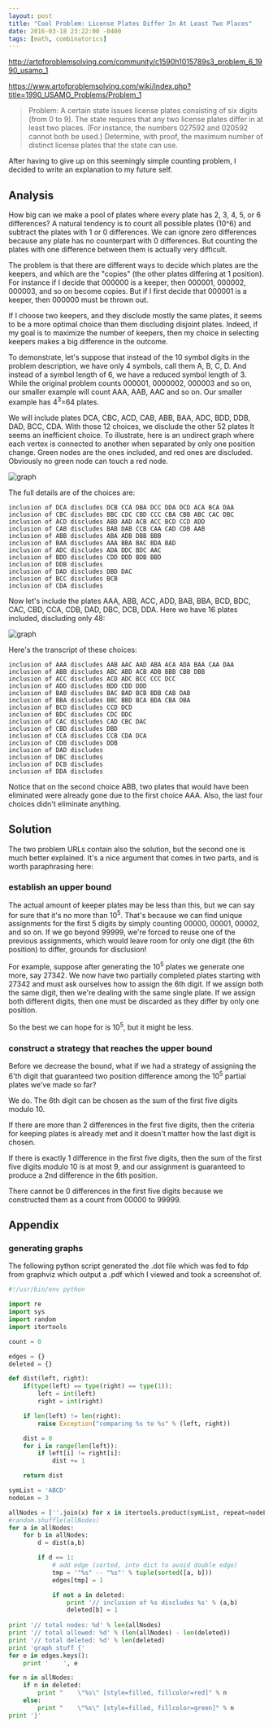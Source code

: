 ```yaml
---
layout: post
title: "Cool Problem: License Plates Differ In At Least Two Places"
date: 2016-03-18 23:22:00 -0400
tags: [math, combinatorics]
---
```


<http://artofproblemsolving.com/community/c1590h1015789s3_problem_6_1990_usamo_1>

<https://www.artofproblemsolving.com/wiki/index.php?title=1990_USAMO_Problems/Problem_1>

> Problem: A certain state issues license plates consisting of six digits (from 0 to 9). The state requires that any two license plates differ in at least two places. (For instance, the numbers 027592 and 020592 cannot both be used.) Determine, with proof, the maximum number of distinct license plates that the state can use.  

After having to give up on this seemingly simple counting problem, I decided to write an explanation to my future self.

## Analysis
How big can we make a pool of plates where every plate has 2, 3, 4, 5, or 6 differences? A natural tendency is to count all possible plates (10^6) and subtract the plates with 1 or 0 differences. We can ignore zero differences because any plate has no counterpart with 0 differences. But counting the plates with one difference between them is actually very difficult.

The problem is that there are different ways to decide which plates are the keepers, and which are the "copies" (the other plates differing at 1 position). For instance if I decide that 000000 is a keeper, then 000001, 000002, 000003, and so on become copies. But if I first decide that 000001 is a keeper, then 000000 must be thrown out.

If I choose two keepers, and they disclude mostly the same plates, it seems to be a more optimal choice than them discluding disjoint plates. Indeed, if my goal is to maximize the number of keepers, then my choice in selecting keepers makes a big difference in the outcome.

To demonstrate, let's suppose that instead of the 10 symbol digits in the problem description, we have only 4 symbols, call them A, B, C, D. And instead of a symbol length of 6, we have a reduced symbol length of 3. While the original problem counts 000001, 0000002, 000003 and so on, our smaller example will count AAA, AAB, AAC and so on. Our smaller example has 4<sup>3</sup>=64 plates.

We will include plates DCA, CBC, ACD, CAB, ABB, BAA, ADC, BDD, DDB, DAD, BCC, CDA. With those 12 choices, we disclude the other 52 plates It seems an inefficient choice. To illustrate, here is an undirect graph where each vertex is connected to another when separated by only one position change. Green nodes are the ones included, and red ones are discluded. Obviously no green node can touch a red node.

![graph](/assets/bad_graph.png)

The full details are of the choices are:

    inclusion of DCA discludes DCB CCA DBA DCC DDA DCD ACA BCA DAA
    inclusion of CBC discludes BBC CDC CBD CCC CBA CBB ABC CAC DBC
    inclusion of ACD discludes ABD AAD ACB ACC BCD CCD ADD
    inclusion of CAB discludes BAB DAB CCB CAA CAD CDB AAB
    inclusion of ABB discludes ABA ADB DBB BBB 
    inclusion of BAA discludes AAA BBA BAC BDA BAD
    inclusion of ADC discludes ADA DDC BDC AAC 
    inclusion of BDD discludes CDD DDD BDB BBD 
    inclusion of DDB discludes 
    inclusion of DAD discludes DBD DAC 
    inclusion of BCC discludes BCB
    inclusion of CDA discludes 

Now let's include the plates AAA, ABB, ACC, ADD, BAB, BBA, BCD, BDC, CAC, CBD, CCA, CDB, DAD, DBC, DCB, DDA. Here we have 16 plates included, discluding only 48:

![graph](/assets/good_graph.png)

Here's the transcript of these choices:

    inclusion of AAA discludes AAB AAC AAD ABA ACA ADA BAA CAA DAA
    inclusion of ABB discludes ABC ABD ACB ADB BBB CBB DBB
    inclusion of ACC discludes ACD ADC BCC CCC DCC
    inclusion of ADD discludes BDD CDD DDD
    inclusion of BAB discludes BAC BAD BCB BDB CAB DAB
    inclusion of BBA discludes BBC BBD BCA BDA CBA DBA
    inclusion of BCD discludes CCD DCD
    inclusion of BDC discludes CDC DDC
    inclusion of CAC discludes CAD CBC DAC
    inclusion of CBD discludes DBD
    inclusion of CCA discludes CCB CDA DCA
    inclusion of CDB discludes DDB
    inclusion of DAD discludes 
    inclusion of DBC discludes 
    inclusion of DCB discludes 
    inclusion of DDA discludes

Notice that on the second choice ABB, two plates that would have been eliminated were already gone due to the first choice AAA. Also, the last four choices didn't eliminate anything.

## Solution
The two problem URLs contain also the solution, but the second one is much better explained. It's a nice argument that comes in two parts, and is worth paraphrasing here:

### establish an upper bound
The actual amount of keeper plates may be less than this, but we can say for sure that it's no more than 10<sup>5</sup>. That's because we can find unique assignments for the first 5 digits by simply counting 00000, 00001, 00002, and so on. If we go beyond 99999, we're forced to reuse one of the previous assignments, which would leave room for only one digit (the 6th position) to differ, grounds for disclusion!

For example, suppose after generating the 10<sup>5</sup> plates we generate one more, say 27342. We now have two partially completed plates starting with 27342 and must ask ourselves how to assign the 6th digit. If we assign both the same digit, then we're dealing with the same single plate. If we assign both different digits, then one must be discarded as they differ by only one position.

So the best we can hope for is 10<sup>5</sup>, but it might be less.

### construct a strategy that reaches the upper bound
Before we decrease the bound, what if we had a strategy of assigning the 6'th digit that guaranteed two position difference among the 10<sup>5</sup> partial plates we've made so far?

We do. The 6th digit can be chosen as the sum of the first five digits modulo 10.

If there are more than 2 differences in the first five digits, then the criteria for keeping plates is already met and it doesn't matter how the last digit is chosen.

If there is exactly 1 difference in the first five digits, then the sum of the first five digits modulo 10 is at most 9, and our assignment is guaranteed to produce a 2nd difference in the 6th position.

There cannot be 0 differences in the first five digits because we constructed them as a count from 00000 to 99999.

## Appendix

### generating graphs

The following python script generated the .dot file which was fed to fdp from graphviz which output a .pdf which I viewed and took a screenshot of.

~~~ python
#!/usr/bin/env python

import re
import sys
import random
import itertools

count = 0

edges = {}
deleted = {}

def dist(left, right):
    if(type(left) == type(right) == type(1)):
        left = int(left)
        right = int(right)

    if len(left) != len(right):
        raise Exception("comparing %s to %s" % (left, right))

    dist = 0
    for i in range(len(left)):
        if left[i] != right[i]:
            dist += 1

    return dist

symList = 'ABCD'
nodeLen = 3 

allNodes = [''.join(x) for x in itertools.product(symList, repeat=nodeLen)]
#random.shuffle(allNodes)
for a in allNodes:
    for b in allNodes:
        d = dist(a,b)

        if d == 1:
            # add edge (sorted, into dict to avoid double edge)
            tmp = '"%s" -- "%s"' % tuple(sorted([a, b]))
            edges[tmp] = 1

            if not a in deleted:
                print '// inclusion of %s discludes %s' % (a,b)
                deleted[b] = 1
    
print '// total nodes: %d' % len(allNodes)
print '// total allowed: %d' % (len(allNodes) - len(deleted))
print '// total deleted: %d' % len(deleted)
print 'graph stuff {'
for e in edges.keys():
    print '    ', e

for n in allNodes:
    if n in deleted:
        print "    \"%s\" [style=filled, fillcolor=red]" % n
    else:
        print "    \"%s\" [style=filled, fillcolor=green]" % n
print '}'
~~~

